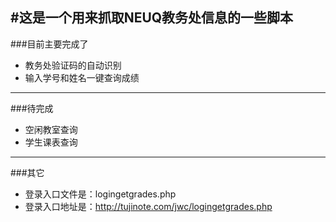 #这是一个用来抓取NEUQ教务处信息的一些脚本
-----------

###目前主要完成了
- 教务处验证码的自动识别
- 输入学号和姓名一键查询成绩

--------------
###待完成
- 空闲教室查询
- 学生课表查询

---
###其它
- 登录入口文件是：logingetgrades.php
- 登录入口地址是：http://tujinote.com/jwc/logingetgrades.php